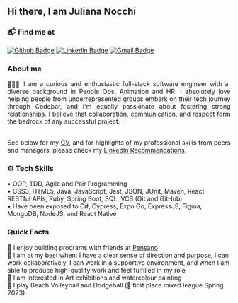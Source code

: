 <h2>Hi there, I am Juliana Nocchi</h2>

### 📬 Find me at

[![Github Badge](http://img.shields.io/badge/-Github-black?style=flat-square&logo=github&link=https://github.com/junocchi/)](https://github.com/Defcon27/) 
[![Linkedin Badge](https://img.shields.io/badge/-LinkedIn-blue?style=flat-square&logo=Linkedin&logoColor=white&link=https://www.linkedin.com/in/hemanthkollipara/)](https://www.linkedin.com/in/juliana-nocchi)
[![Gmail Badge](https://img.shields.io/badge/-Gmail-d14836?style=flat-square&logo=Gmail&logoColor=white&link=mailto:junocchi@gmail.com)](mailto:junocchi@gmail.com)

### About me

<div style="text-align: justify">  
👩🏻‍💻 I am a curious and enthusiastic full-stack software engineer with a diverse background in People Ops, Animation and HR. I absolutely love helping people from underrepresented groups embark on their tech journey through Codebar, and I'm equally passionate about fostering strong relationships.  I believe that collaboration, communication, and respect form the bedrock of any successful project.
<br><br/>

See below for my [CV](https://github.com/junocchi/CV), and for highlights of my professional skills from peers and managers, please check my [LinkedIn Recommendations](https://www.linkedin.com/in/juliana-nocchi-b4a882222/details/recommendations/?detailScreenTabIndex=0).
</div>

### ⚙️ Tech Skills
• OOP, TDD, Agile and Pair Programming <br/>
• CSS3, HTML5, Java, JavaScript, Jest, JSON, JUnit, Maven, React,  RESTful APIs, Ruby, Spring Boot, SQL, VCS (Git and GitHub) <br/>
• Have been exposed to C#, Cypress, Expo Go, ExpressJS, Figma, MongoDB, NodeJS, and React Native <br/>

### Quick Facts
🤗 I enjoy building programs with friends at [Pensano](https://pensano.dev/)<br/>
🚀 I am at my best when: I have a clear sense of direction and purpose, I can work collaboratively, I can work in a supportive environment, and when I am able to produce high-quality work and feel fulfilled in my role<br/>
🎉 I am interested in Art exhibitions and watercolour painting<br/>
🏐 I play Beach Volleyball and Dodgeball (🥇 first place mixed league Spring 2023)

